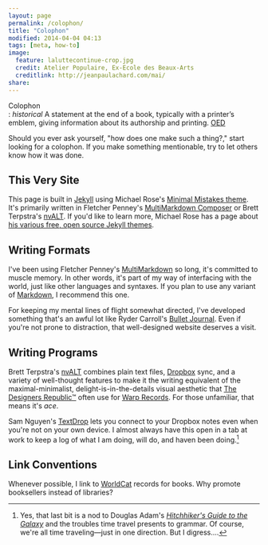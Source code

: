 ```yaml
---
layout: page
permalink: /colophon/
title: "Colophon"
modified: 2014-04-04 04:13
tags: [meta, how-to]
image:
  feature: laluttecontinue-crop.jpg
  credit: Atelier Populaire, Ex-Ecole des Beaux-Arts
  creditlink: http://jeanpaulachard.com/mai/
share: 
---
```


Colophon  
: *historical* A statement at the end of a book, typically with a printer’s emblem, giving information about its authorship and printing. [OED](http://www.oxforddictionaries.com/us/definition/american_english/colophon)

Should you ever ask yourself, "how does one make such a thing?," start looking for a colophon. If you make something mentionable, try to let others know how it was done.   

## This Very Site  

This page is built in [Jekyll](http://jekyllrb.com) using Michael Rose's [Minimal Mistakes theme](http://mmistakes.github.io/minimal-mistakes). It's primarily written in Fletcher Penney's [MultiMarkdown Composer](http://multimarkdown.com/) or Brett Terpstra's [nvALT][nvALT]. If you'd like to learn more, Michael Rose has a page about [his various free, open source Jekyll themes](http://mademistakes.com/work/jekyll-themes/).

[nvALT]: http://brettterpstra.com/projects/nvalt/.   

## Writing Formats  

I've been using Fletcher Penney's [MultiMarkdown][mmd] so long, it's committed to muscle memory. In other words, it's part of my way of interfacing with the world, just like other languages and syntaxes. If you plan to use any variant of [Markdown](http://daringfireball.net/projects/markdown/), I recommend this one.  

For keeping my mental lines of flight somewhat directed, I've developed something that's an awful lot like Ryder Carroll's [Bullet Journal](http://www.bulletjournal.com/). Even if you're not prone to distraction, that well-designed website deserves a visit.  

[mmd]: http://fletcherpenney.net/multimarkdown/  

## Writing Programs   

Brett Terpstra's [nvALT][nvALT] combines plain text files, [Dropbox](http://www.dropbox.com) sync, and a variety of well-thought features to make it the writing equivalent of the maximal-minimalist, delight-is-in-the-details visual aesthetic that [The Designers Republic™](http://thedesignersrepublic.com/) often use for [Warp Records](http://warp.net/). For those unfamiliar, that means it's *ace*.  

Sam Nguyen's [TextDrop](https://www.textdropapp.com) lets you connect to your Dropbox notes even when you're not on your own device. I almost always have this open in a tab at work to keep a log of what I am doing, will do, and haven been doing.[^hgg]  

## Link Conventions   

Whenever possible, I link to [WorldCat](http://www.worldcat.org/) records for books. Why promote booksellers instead of libraries?   

[^hgg]: Yes, that last bit is a nod to Douglas Adam's [*Hitchhiker's Guide to the Galaxy*](http://www.worldcat.org/oclc/49710059) and the troubles time travel presents to grammar. Of course, we're all time traveling—just in one direction. But I digress.... 

